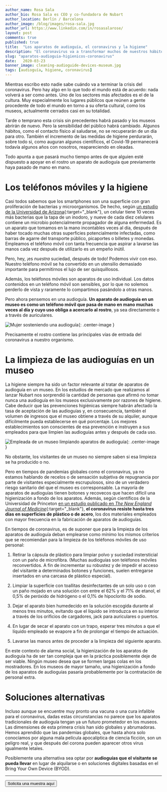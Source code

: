 ```yaml
---
author_name: Rosa Sala
author_bio: Rosa Sala es CEO y co-fundadora de Nubart
author_location: Berlín / Barcelona
author_image: /blog/images/rosa-sala.jpg
author_url: https://www.linkedin.com/in/rosasalarose/
layout: post
comments: true
published: true
title:  "Los aparatos de audioguía, el coronavirus y la higiene"
description: "El coronavirus va a transformar muchos de nuestros hábitos. ¿Qué sucederá en los museos con los apratos de audioguía que pasan de mano en mano?"
slug: "aparatos-audioguia-higienicos-coronavirus"
date:   2020-03-23
banner_image: cleaning-audioguide-devices-museum.jpg
tags: [audioguía, higiene, coronavirus]
---
```


Mientras escribo esto nadie sabe cuándo va a terminar la crisis del coronavirus. Pero hay algo en lo que todo el mundo está de acuerdo: nada volverá a ser como antes. Uno de los sectores más afectados es el de la cultura. Muy especialmente los lugares públicos que reúnen a gente procedente de todo el mundo en torno a su oferta cultural, como los museos, actualmente cerrados casi en su totalidad. 

Tarde o temprano esta crisis sin precedentes habrá pasado y los museos abrirán de nuevo. Pero la sensibilidad del público habrá cambiado. Algunos hábitos, como el contacto físico al saludarse, no se recuperarán de un día para otro. También el incremento de las medidas de higiene perdurarán, sobre todo si, como auguran algunos científicos, el Covid-19 permanecerá todavía algunos años con nosotros, reapareciendo en oleadas. 

Todo apunta a que pasará mucho tiempo antes de que alguien esté dispuesto a apoyar en el rostro un aparato de audioguía que previamente haya pasado de mano en mano. 
<!--more-->
# Los teléfonos móviles y la higiene

Casi todos sabemos que los smartphones son una superficie con gran proliferación de bacterias y microorganismos. De hecho, según [un estudio de la Universidad de Arizona](https://cals.arizona.edu/news/why-your-cellphone-has-more-germs-toilet){:target="_blank"}, un celular tiene 10 veces más bacterias que la tapa de un inodoro, y nueve de cada diez celulares contiene un microbio potencialmente propagador de alguna enfermedad. Es un aparato que tomamos en la mano incontables veces al día, después de haber tocado muchas otras superficies potencialmente infectadas, como barras de agarre del transporte público, picaportes o billetes y monedas. Empleamos el teléfono móvil con tanta frecuencia que aspirar a lavarse las manos cada vez después de utilizarlo es un empeño inútil. 

Pero, hey, ¡es *nuestra* suciedad, después de todo! Podemos vivir con eso. Nuestro teléfono móvil se ha convertido en un utensilio demasiado importante para permitirnos el lujo de ser quisquillosos.

Además, los teléfonos móviles son aparatos de uso individual. Los datos contenidos en un teléfono móvil son sensibles, por lo que no solemos perderlo de vista y raramente lo compartimos pasándolo a otras manos. 

Pero ahora pensemos en una audioguía. **Un aparato de audioguía en un museo es como un teléfono móvil que pasa de mano en mano muchas veces al día y cuyo uso obliga a acercarlo al rostro**, ya sea directamente o a través de auriculares. 

![Mujer sosteniendo una audioguía]({{site.baseurl}}/images/posts/woman-audioguide-face.jpg){: .center-image }

Precisamente el rostro contiene las principales vías de entrada del coronavirus a nuestro organismo. 

# La limpieza de las audioguías en un museo

La higiene siempre ha sido un factor relevante al tratar de aparatos de audioguía en un museo. En los estudios de mercado que realizamos al lanzar Nubart nos sorprendió la cantidad de personas que afirmó no tomar nunca una audioguía en los museos exclusivamente por razones de higiene. Cabe deducir que las prevenciones higiénicas siempre habrán afectado la tasa de aceptación de las audioguías y, en consecuencia, también el volumen de ingresos que el museo obtiene a través de su alquiler, aunque difícilmente pueda establecerse en qué porcentaje. Los mejores establecimientos son conscientes de esa prevención e instruyen a sus empleados para que limpien las audioguías antes y después de cada uso. 

![Empleada de un museo limpiando aparatos de audioguía]({{site.baseurl}}/images/posts/cleaning-audioguide-devices-museum.jpg){: .center-image }

No obstante, los visitantes de un museo no siempre saben si esa limpieza se ha producido o no. 

Pero en tiempos de pandemias globales como el coronavirus, ya no estamos hablando de recelos o de sensación subjetiva de repugnancia por parte de visitantes especialmente escrupulosos, sino de un verdadero riesgo sanitario del que el museo es corresponsable. La mayoría de aparatos de audioguías tienen botones y recovecos que hacen difícil una higienización a fondo de los aparatos. Además, según científicos de la Universidad de Princeton [en un estudio publicado en *The New England Journal of Medicine*](https://www.nejm.org/doi/full/10.1056/NEJMc2004973?query=featured_home){:target="_blank"}, **el coronavirus resiste hasta tres días en superficies de plástico o de acero**, los dos materiales empleados con mayor frecuencia en la fabricación de aparatos de audioguías.

En tiempos de coronavirus, es de suponer que para la limpieza de los aparatos de audioguía deban emplearse como mínimo los mismos criterios que se recomiendan para la limpieza de los teléfonos móviles de uso personal: 

1. Retirar la cápsula de plástico para limpiar polvo y suciedad instersticial con un paño de microfibra.
(Muchas audioguías son teléfonos móviles reconvertidos. A fin de incrementar su robustez y de impedir el acceso del visitante a determinados botones y funciones, suelen entregarse insertados en una carcasa de plástico especial).

2. Limpiar la superficie con toallitas desinfectantes de un solo uso o con un paño mojado en una solución con entre el 62% y el 71% de etanol, el 0,5% de peróxido de hidrógeno o el 0,1% de hipoclorito de sodio.

3. Dejar el aparato bien humedecido en la solución escogida durante al menos tres minutos, evitando que el líquido se introduzca en su interior a través de los orificios de cargadores, jack para auriculares o puertos. 

4. En lugar de secar el aparato con un trapo, esperar tres minutos a que el líquido empleado se evapore a fin de prolongar el tiempo de actuación. 

5. Lavarse las manos antes de proceder a la limpieza del siguiente aparato. 

En este contexto de alarma social, la higienización de los aparatos de audioguía ha de ser tan compleja que en la práctica posiblemente deje de ser viable. Ningún museo desea que se formen largas colas en los mostradores. En los museos de mayor tamaño, una higienización a fondo de los aparatos de audioguías pasaría probablemente por la contratación de personal extra. 


# Soluciones alternativas

Incluso aunque se encuentre muy pronto una vacuna o una cura infalible para el coronavirus, dadas estas circunstancias no parece que los aparatos tradicionales de audioguía tengan ya un futuro prometedor en los museos. Las dimensiones de esta primera crisis han sido globales y abrumadoras. Hemos aprendido que las pandemias globales, que hasta ahora solo conocíamos por alguna mala película apocalíptica de ciencia ficción, son un peligro real, y que después del corona pueden aparecer otros virus igualmente letales. 

Posiblemente una alternativa sea optar por **audioguías que el visitante se pueda llevar** en lugar de alquilarse o en soluciones digitales basadas en el Bring Your Own Device (BYOD). 



***





<form action="../../../../../es">
    <input type="submit" value="Solicita una muestra aquí" />
</form>